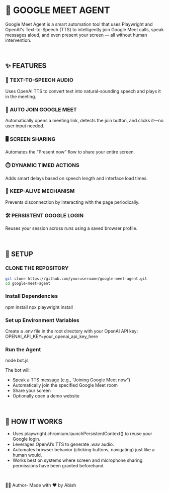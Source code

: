 # 🤖 GOOGLE MEET AGENT

Google Meet Agent is a smart automation tool that uses Playwright and OpenAI's Text-to-Speech (TTS) to intelligently join Google Meet calls, speak messages aloud, and even present your screen — all without human intervention.

<br> 

## ✨ FEATURES

### 🎤 TEXT-TO-SPEECH AUDIO

Uses OpenAI TTS to convert text into natural-sounding speech and plays it in the meeting.

### 📅 AUTO JOIN GOOGLE MEET

Automatically opens a meeting link, detects the join button, and clicks it—no user input needed.

### 🖥️ SCREEN SHARING

Automates the “Present now” flow to share your entire screen.

### ⏱️ DYNAMIC TIMED ACTIONS

Adds smart delays based on speech length and interface load times.

### 🔄 KEEP-ALIVE MECHANISM

Prevents disconnection by interacting with the page periodically.

### 🛠️ PERSISTENT GOOGLE LOGIN

Reuses your session across runs using a saved browser profile.

<br>

## 🚀 SETUP

### CLONE THE REPOSITORY

```bash
git clone https://github.com/yourusername/google-meet-agent.git
cd google-meet-agent
```

### Install Dependencies
npm install
npx playwright install

### Set up Environment Variables
Create a .env file in the root directory with your OpenAI API key:
OPENAI_API_KEY=your_openai_api_key_here

### Run the Agent
node bot.js

The bot will:

- Speak a TTS message (e.g., “Joining Google Meet now”)
- Automatically join the specified Google Meet room
- Share your screen
- Optionally open a demo website

<br>

## 🧠 HOW IT WORKS
- Uses playwright.chromium.launchPersistentContext() to reuse your Google login.
- Leverages OpenAI’s TTS to generate .wav audio.
- Automates browser behavior (clicking buttons, navigating) just like a human would.
- Works best on systems where screen and microphone sharing permissions have been granted beforehand.

<br>

🧑‍💻 Author-
Made with ❤️ by Abish
